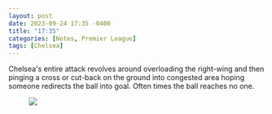 ```yaml
---
layout: post
date: 2023-09-24 17:35 -0400
title: "17:35"
categories: [Notes, Premier League]
tags: [Chelsea]
---
```


Chelsea's entire attack revolves around overloading the right-wing and then pinging a cross or cut-back on the ground into congested area hoping someone redirects the ball into goal. Often times the ball reaches no one.

<figure>
    <img src="https://i.imgur.com/sZdysh9.jpg">
</figure>


